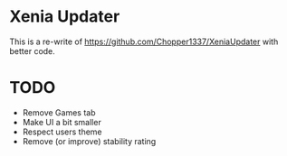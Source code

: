 # Xenia Updater

This is a re-write of https://github.com/Chopper1337/XeniaUpdater with better code.

# TODO

* Remove Games tab
* Make UI a bit smaller
* Respect users theme
* Remove (or improve) stability rating
